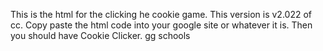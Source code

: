 This is the html for the clicking he cookie game.
This version is v2.022 of cc.
Copy paste the html code into your google site or whatever it is.
Then you should have Cookie Clicker.
gg schools
